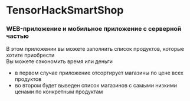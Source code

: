 # TensorHackSmartShop

### WEB-приложение и мобильное приложение с серверной частью  

В этом приложении вы можете заполнить список продуктов, которые хотите приобрести  
Вы можете сэкономить время или деньги  
 - в первом случае приложение отсортирует магазины по цене всех продуктов  
 - во втором будет выведен список магазинов с самыми низкими ценами по конкретным продуктам
